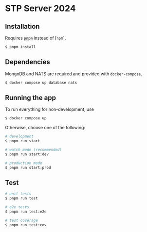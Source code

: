 # STP Server 2024

## Installation

Requires [`pnpm`](https://pnpm.js.org/) instead of [`npm`].

```bash
$ pnpm install
```

## Dependencies

MongoDB and NATS are required and provided with `docker-compose`.

```bash
$ docker compose up database nats
```

## Running the app

To run everything for non-development, use

```bash
$ docker compose up
```

Otherwise, choose one of the following:

```bash
# development
$ pnpm run start

# watch mode (recommended)
$ pnpm run start:dev

# production mode
$ pnpm run start:prod
```

## Test

```bash
# unit tests
$ pnpm run test

# e2e tests
$ pnpm run test:e2e

# test coverage
$ pnpm run test:cov
```
